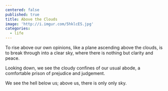 ```yaml
---
centered: false
published: true
title: Above the Clouds
image: 'http://i.imgur.com/5hklcES.jpg'
categories:
  - life
---
```

To rise above our own opinions,
like a plane ascending above the clouds,
is to break through into a clear sky,
where there is nothing
but clarity and peace.

Looking down,
we see the cloudy confines
of our usual abode,
a comfortable prison
of prejudice and judgement.

We see the hell below us;
above us, 
there is only only sky.
